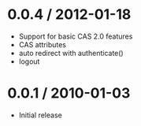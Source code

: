 
0.0.4 / 2012-01-18
==================

  * Support for basic CAS 2.0 features
  * CAS attributes
  * auto redirect with authenticate()
  * logout


0.0.1 / 2010-01-03
==================

  * Initial release
